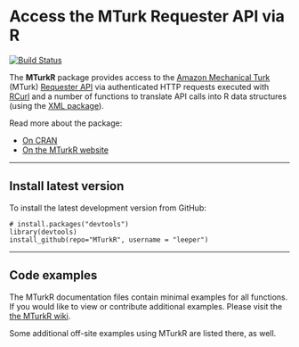 # Access the MTurk Requester API via R #

[![Build Status](https://travis-ci.org/leeper/MTurkR.png?branch=master)](https://travis-ci.org/leeper/MTurkR)

The **MTurkR** package provides access to the [Amazon Mechanical Turk](https://requester.mturk.com/) (MTurk) [Requester API](http://docs.aws.amazon.com/AWSMechTurk/latest/AWSMturkAPI/Welcome.html) via authenticated HTTP requests executed with [RCurl](http://cran.r-project.org/web/packages/RCurl/index.html) and a number of functions to translate API calls into R data structures (using the [XML package](http://cran.r-project.org/web/packages/XML/index.html)).

Read more about the package:
* [On CRAN](http://cran.r-project.org/web/packages/MTurkR/index.html)
* [On the MTurkR website](http://leeper.github.io/MTurkR)

---
## Install latest version ##

To install the latest development version from GitHub:

    # install.packages("devtools")
    library(devtools)
    install_github(repo="MTurkR", username = "leeper")

---
## Code examples ##

The MTurkR documentation files contain minimal examples for all functions. If you would like to view or contribute additional examples. Please visit the [the MTurkR wiki](https://github.com/leeper/MTurkR/wiki).

Some additional off-site examples using MTurkR are listed there, as well.
